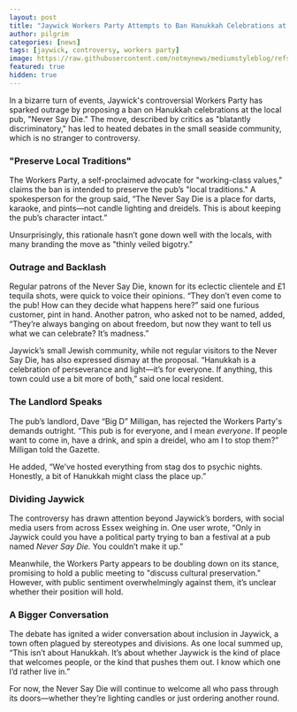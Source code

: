 ```yaml
---
layout: post  
title: "Jaywick Workers Party Attempts to Ban Hanukkah Celebrations at Local Pub"  
author: pilgrim
categories: [news]  
tags: [jaywick, controversy, workers party]  
image: https://raw.githubusercontent.com/notmynews/mediumstyleblog/refs/heads/main/assets/images/Never-Say-Die-Jsrnsd-Pub-in-Clacton-Family-Pub-Eating-Out-Clacton-Charity-Clacton-Pub-Food-Essex-1.png
featured: true  
hidden: true
---
```


In a bizarre turn of events, Jaywick's controversial Workers Party has sparked outrage by proposing a ban on Hanukkah celebrations at the local pub, "Never Say Die." The move, described by critics as "blatantly discriminatory," has led to heated debates in the small seaside community, which is no stranger to controversy.  

### "Preserve Local Traditions"

The Workers Party, a self-proclaimed advocate for "working-class values," claims the ban is intended to preserve the pub’s "local traditions." A spokesperson for the group said, “The Never Say Die is a place for darts, karaoke, and pints—not candle lighting and dreidels. This is about keeping the pub’s character intact.”  

Unsurprisingly, this rationale hasn’t gone down well with the locals, with many branding the move as "thinly veiled bigotry."  

### Outrage and Backlash  

Regular patrons of the Never Say Die, known for its eclectic clientele and £1 tequila shots, were quick to voice their opinions. “They don’t even come to the pub! How can they decide what happens here?” said one furious customer, pint in hand. Another patron, who asked not to be named, added, “They’re always banging on about freedom, but now they want to tell us what we can celebrate? It’s madness.”  

Jaywick’s small Jewish community, while not regular visitors to the Never Say Die, has also expressed dismay at the proposal. “Hanukkah is a celebration of perseverance and light—it’s for everyone. If anything, this town could use a bit more of both,” said one local resident.  

### The Landlord Speaks  

The pub’s landlord, Dave “Big D” Milligan, has rejected the Workers Party's demands outright. “This pub is for everyone, and I mean *everyone*. If people want to come in, have a drink, and spin a dreidel, who am I to stop them?” Milligan told the Gazette.  

He added, “We’ve hosted everything from stag dos to psychic nights. Honestly, a bit of Hanukkah might class the place up.”  

### Dividing Jaywick  

The controversy has drawn attention beyond Jaywick’s borders, with social media users from across Essex weighing in. One user wrote, “Only in Jaywick could you have a political party trying to ban a festival at a pub named *Never Say Die.* You couldn’t make it up.”  

Meanwhile, the Workers Party appears to be doubling down on its stance, promising to hold a public meeting to "discuss cultural preservation." However, with public sentiment overwhelmingly against them, it’s unclear whether their position will hold.  

### A Bigger Conversation  

The debate has ignited a wider conversation about inclusion in Jaywick, a town often plagued by stereotypes and divisions. As one local summed up, “This isn’t about Hanukkah. It’s about whether Jaywick is the kind of place that welcomes people, or the kind that pushes them out. I know which one I’d rather live in.”  

For now, the Never Say Die will continue to welcome all who pass through its doors—whether they’re lighting candles or just ordering another round.  
